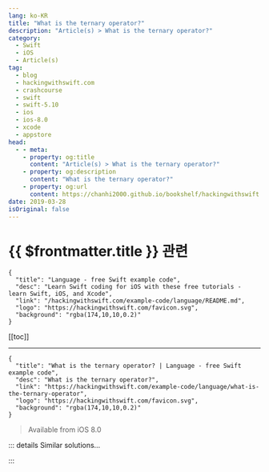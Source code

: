 ```yaml
---
lang: ko-KR
title: "What is the ternary operator?"
description: "Article(s) > What is the ternary operator?"
category:
  - Swift
  - iOS
  - Article(s)
tag: 
  - blog
  - hackingwithswift.com
  - crashcourse
  - swift
  - swift-5.10
  - ios
  - ios-8.0
  - xcode
  - appstore
head:
  - - meta:
    - property: og:title
      content: "Article(s) > What is the ternary operator?"
    - property: og:description
      content: "What is the ternary operator?"
    - property: og:url
      content: https://chanhi2000.github.io/bookshelf/hackingwithswift.com/example-code/language/what-is-the-ternary-operator.html
date: 2019-03-28
isOriginal: false
---
```


# {{ $frontmatter.title }} 관련

```component VPCard
{
  "title": "Language - free Swift example code",
  "desc": "Learn Swift coding for iOS with these free tutorials - learn Swift, iOS, and Xcode",
  "link": "/hackingwithswift.com/example-code/language/README.md",
  "logo": "https://hackingwithswift.com/favicon.svg",
  "background": "rgba(174,10,10,0.2)"
}
```

[[toc]]

---

```component VPCard
{
  "title": "What is the ternary operator? | Language - free Swift example code",
  "desc": "What is the ternary operator?",
  "link": "https://hackingwithswift.com/example-code/language/what-is-the-ternary-operator",
  "logo": "https://hackingwithswift.com/favicon.svg",
  "background": "rgba(174,10,10,0.2)"
}
```

> Available from iOS 8.0

<!-- TODO: 작성 -->

<!-- 
The ternary operator allows you to run a check and return one of two values depending on the result of that check - it has the name “ternary” because it works with three values rather than two or one like other operators. You’ll often see it written as `?:` but in practice the `?` and `:` are used separately.

Like I said, the ternary operator is used with three values: the check to run, what to return if the check is true, and what to return if the check is false. For example, if we had a `score` constant that contained an integer, we could make a `result` constant equal either to “Pass” or “Fail” depending on the value of `score`:

```swift
let score = 88
let result = score > 85 ? "Pass" : "Fail"
```

You can read that ternary as “if score is greater than 85 return Pass otherwise return Fail.” Because `score` was set to 88, `result` will be set to Pass.

The ternary operator usually makes your code harder to read and understand, so it doesn’t get much use.

-->

::: details Similar solutions…

<!--
/example-code/language/how-to-use-operator-overloading">How to use operator overloading 
/example-code/language/what-is-the-nil-coalescing-operator">What is the nil coalescing operator? 
/example-code/uikit/how-to-add-drag-and-drop-to-your-app">How to add drag and drop to your app 
/example-code/language/whats-the-difference-between-equalsequals-and-equalsequalsequals">What’s the difference between == and ===? 
/example-code/language/how-to-calculate-division-remainder-using-modulo">How to calculate division remainder using modulo</a>
-->

:::


